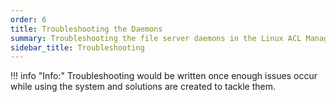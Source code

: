 ```yaml
---
order: 6
title: Troubleshooting the Daemons
summary: Troubleshooting the file server daemons in the Linux ACL Management System 
sidebar_title: Troubleshooting
---
```


!!! info "Info:"
    Troubleshooting would be written once enough issues occur while using the system and solutions are created to tackle them.

